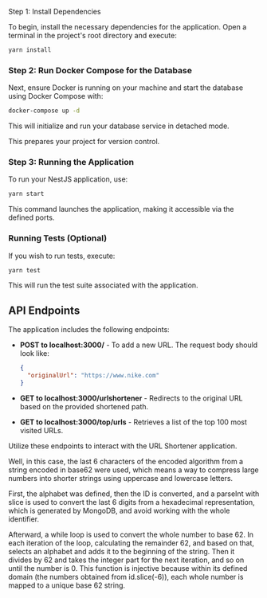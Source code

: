 Step 1: Install Dependencies

To begin, install the necessary dependencies for the application. Open a terminal in the project's root directory and execute:

```bash
yarn install
```

### Step 2: Run Docker Compose for the Database

Next, ensure Docker is running on your machine and start the database using Docker Compose with:

```bash
docker-compose up -d
```

This will initialize and run your database service in detached mode.

This prepares your project for version control.

### Step 3: Running the Application

To run your NestJS application, use:

```bash
yarn start
```

This command launches the application, making it accessible via the defined ports.

### Running Tests (Optional)

If you wish to run tests, execute:

```bash
yarn test
```

This will run the test suite associated with the application.

## API Endpoints

The application includes the following endpoints:

- **POST to localhost:3000/** - To add a new URL. The request body should look like:

  ```json
  {
    "originalUrl": "https://www.nike.com"
  }
  ```

- **GET to localhost:3000/urlshortener** - Redirects to the original URL based on the provided shortened path.

- **GET to localhost:3000/top/urls** - Retrieves a list of the top 100 most visited URLs.

Utilize these endpoints to interact with the URL Shortener application.

Well, in this case, the last 6 characters of the encoded algorithm from a string encoded in base62 were used, which means a way to compress large numbers into shorter strings using uppercase and lowercase letters.

First, the alphabet was defined, then the ID is converted, and a parseInt with slice is used to convert the last 6 digits from a hexadecimal representation, which is generated by MongoDB, and avoid working with the whole identifier.

Afterward, a while loop is used to convert the whole number to base 62. In each iteration of the loop, calculating the remainder 62, and based on that, selects an alphabet and adds it to the beginning of the string. Then it divides by 62 and takes the integer part for the next iteration, and so on until the number is 0. This function is injective because within its defined domain (the numbers obtained from id.slice(-6)), each whole number is mapped to a unique base 62 string.
